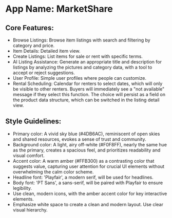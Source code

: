 # **App Name**: MarketShare

## Core Features:

- Browse Listings: Browse item listings with search and filtering by category and price.
- Item Details: Detailed item view.
- Create Listings: List items for sale or rent with specific terms.
- AI Listing Assistance: Generate an appropriate title and description for listings by analyzing the pictures and category data, with a tool to accept or reject suggestions.
- User Profile: Simple user profiles where people can customize.
- Rental Scheduling: Calendar for renters to select dates, which will only be visible to other renters. Buyers will immediately see a "not available" message if they select this function. The choice will persist as a field on the product data structure, which can be switched in the listing detail view.

## Style Guidelines:

- Primary color: A vivid sky blue (#4DB6AC), reminiscent of open skies and shared resources, evokes a sense of trust and community. 
- Background color: A light, airy off-white (#F0F8FF), nearly the same hue as the primary, creates a spacious feel, and prioritizes readability and visual comfort.
- Accent color: A warm amber (#FFB300) as a contrasting color that suggests value, capturing user attention for crucial UI elements without overwhelming the calm color scheme.
- Headline font: 'Playfair', a modern serif, will be used for headlines.
- Body font: 'PT Sans', a sans-serif, will be paired with Playfair to ensure legibility.
- Use clean, modern icons, with the amber accent color for key interactive elements.
- Emphasize white space to create a clean and modern layout. Use clear visual hierarchy.